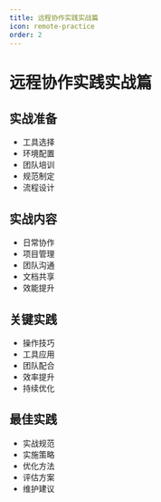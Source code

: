 ```yaml
---
title: 远程协作实践实战篇
icon: remote-practice
order: 2
---
```


# 远程协作实践实战篇

## 实战准备
- 工具选择
- 环境配置
- 团队培训
- 规范制定
- 流程设计

## 实战内容
- 日常协作
- 项目管理
- 团队沟通
- 文档共享
- 效能提升

## 关键实践
- 操作技巧
- 工具应用
- 团队配合
- 效率提升
- 持续优化

## 最佳实践
- 实战规范
- 实施策略
- 优化方法
- 评估方案
- 维护建议
